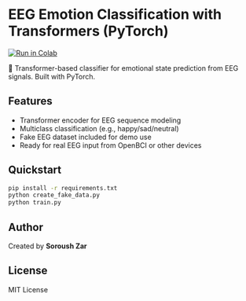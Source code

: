 # EEG Emotion Classification with Transformers (PyTorch)

[![Run in Colab](https://colab.research.google.com/assets/colab-badge.svg)](https://colab.research.google.com/github/SoroushZare/eeg-emotion-transformer/blob/main/train.py)

🚀 Transformer-based classifier for emotional state prediction from EEG signals. Built with PyTorch.

## Features
- Transformer encoder for EEG sequence modeling
- Multiclass classification (e.g., happy/sad/neutral)
- Fake EEG dataset included for demo use
- Ready for real EEG input from OpenBCI or other devices

## Quickstart
```bash
pip install -r requirements.txt
python create_fake_data.py
python train.py
```

## Author
Created by **Soroush Zar**

## License
MIT License